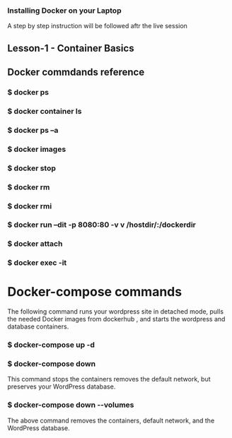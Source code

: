 ### Installing Docker on your Laptop

A step by step instruction will be followed aftr the live session

## Lesson-1 - Container Basics

## Docker commdands reference

### $ docker ps
### $ docker container ls
### $ docker ps –a
### $ docker images
### $ docker stop
### $ docker rm
### $ docker rmi
### $ docker run –dit -p 8080:80 -v v /hostdir/:/dockerdir
### $ docker attach
### $ docker exec -it <container name> <command to excute inside the container> 

# Docker-compose commands

The following command runs your wordpress site in detached mode, pulls the needed Docker images from dockerhub , and starts the wordpress and database containers.
### $ docker-compose up -d

### $ docker-compose down
This command stops the containers removes the default network, but preserves your WordPress database.

### $ docker-compose down --volumes 
The above command removes the containers, default network, and the WordPress database.
